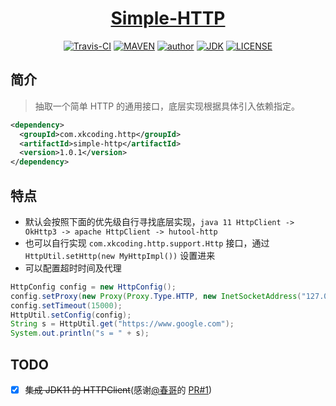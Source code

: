 <h1 align="center"><a href="https://github.com/xkcoding/simple-http" target="_blank">Simple-HTTP</a></h1>
<p align="center">
<a href="https://travis-ci.com/xkcoding/simple-http" target="_blank"><img alt="Travis-CI" src="https://travis-ci.com/xkcoding/simple-http.svg?branch=master"/></a>
  <a href="https://search.maven.org/artifact/com.xkcoding.http/simple-http" target="_blank"><img alt="MAVEN" src="https://img.shields.io/maven-central/v/com.xkcoding.http/simple-http.svg?color=brightgreen&label=Maven%20Central"></a>
  <a href="https://xkcoding.com" target="_blank"><img alt="author" src="https://img.shields.io/badge/author-Yangkai.Shen-blue.svg"/></a>
  <a href="https://www.oracle.com/technetwork/java/javase/downloads/index.html" target="_blank"><img alt="JDK" src="https://img.shields.io/badge/JDK-1.8.0_162-orange.svg"/></a>
  <a href="https://github.com/xkcoding/simple-http/blob/master/LICENSE" target="_blank"><img alt="LICENSE" src="https://img.shields.io/github/license/xkcoding/simple-http.svg"/></a>
</p>

## 简介

> 抽取一个简单 HTTP 的通用接口，底层实现根据具体引入依赖指定。

```xml
<dependency>
  <groupId>com.xkcoding.http</groupId>
  <artifactId>simple-http</artifactId>
  <version>1.0.1</version>
</dependency>
```

## 特点

- 默认会按照下面的优先级自行寻找底层实现，`java 11 HttpClient -> OkHttp3 -> apache HttpClient -> hutool-http`
- 也可以自行实现 `com.xkcoding.http.support.Http` 接口，通过 `HttpUtil.setHttp(new MyHttpImpl())` 设置进来
- 可以配置超时时间及代理

```java
HttpConfig config = new HttpConfig();
config.setProxy(new Proxy(Proxy.Type.HTTP, new InetSocketAddress("127.0.0.1", 10080)));
config.setTimeout(15000);
HttpUtil.setConfig(config);
String s = HttpUtil.get("https://www.google.com");
System.out.println("s = " + s);
```

## TODO

- [x] ~~集成 JDK11 的 HTTPClient~~(感谢[@春哥](https://github.com/ChunMengLu)的 [PR#1](https://github.com/xkcoding/simple-http/pull/1))
